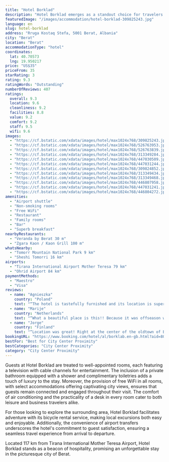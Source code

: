 ```yaml
---
title: "Hotel Borklad"
description: "Hotel Borklad emerges as a standout choice for travelers seeking both comfort and convenience in the heart of Berat."
featuredImage: "/images/accommodation/hotel-borklad-309825243.jpg"
language: en
slug: hotel-borklad
address: "Rruga Kostaq Stefa, 5001 Berat, Albania"
city: "Berat"
location: "Berat"
accommodationType: "hotel"
coordinates:
  lat: 40.70573
  lng: 19.950217
price: "US$35"
priceFrom: 35
starRating: 3
rating: 9.3
ratingWords: "Outstanding"
numberOfReviews: 407
ratings:
  overall: 9.3
  location: 9.6
  cleanliness: 9.2
  facilities: 8.8
  value: 9.2
  comfort: 9.2
  staff: 9.5
  wifi: 9.6
images:
  - "https://cf.bstatic.com/xdata/images/hotel/max1024x768/309825243.jpg?k=998b542b0022a786b46e810225549fa09730be5a039429c96a822c260783dd5b&o=&hp=1"
  - "https://cf.bstatic.com/xdata/images/hotel/max1024x768/526763953.jpg?k=226f77012e338d12aba20405215b48b5070175bab7c0a8ace5271c7503383791&o=&hp=1"
  - "https://cf.bstatic.com/xdata/images/hotel/max1024x768/526763839.jpg?k=59b5a17a2f82d77b0d5257cd56d328cc3a4a5901adc22ec084398b3d419e2b00&o=&hp=1"
  - "https://cf.bstatic.com/xdata/images/hotel/max1024x768/313349284.jpg?k=19c4dcbe001f8221fa88c5c13482088e15a490e021d1c33cba215e99c056edd7&o=&hp=1"
  - "https://cf.bstatic.com/xdata/images/hotel/max1024x768/447030509.jpg?k=319605572beac0283ded1d53eb325767c2da64e49e5789b6345cb303bd07b99d&o=&hp=1"
  - "https://cf.bstatic.com/xdata/images/hotel/max1024x768/447031244.jpg?k=2226a4fcb5bf18eb0ea897e58d666f8fd33a7ce98eef96e244c57e640aedc01d&o=&hp=1"
  - "https://cf.bstatic.com/xdata/images/hotel/max1024x768/309824852.jpg?k=0a6eea378b0ed00812021804e7a148b3aa67968248443610eae171640088ea33&o=&hp=1"
  - "https://cf.bstatic.com/xdata/images/hotel/max1024x768/313349434.jpg?k=1ec0ce8096dba72740970b89a4742b1d660d6023adf707e65c14c100ddc6517e&o=&hp=1"
  - "https://cf.bstatic.com/xdata/images/hotel/max1024x768/313349468.jpg?k=50952bef078e61b0386a2cb635b27cfc386a96d89fc19a5be1b74cd633a23c15&o=&hp=1"
  - "https://cf.bstatic.com/xdata/images/hotel/max1024x768/446807958.jpg?k=5041868649af55239b0173781cc72ac04479d9bfbe62ded25906872994be1884&o=&hp=1"
  - "https://cf.bstatic.com/xdata/images/hotel/max1024x768/447031241.jpg?k=2ad173da8a25b6cb07ce935f2ae388b42dda8428468ff67852a7d0bdc8874410&o=&hp=1"
  - "https://cf.bstatic.com/xdata/images/hotel/max1024x768/446804272.jpg?k=9df2c0da62e61964fe695504869b779783f3edadac77346a95ab70d66b2e7883&o=&hp=1"
amenities:
  - "Airport shuttle"
  - "Non-smoking rooms"
  - "Free WiFi"
  - "Restaurant"
  - "Family rooms"
  - "Bar"
  - "Superb breakfast"
nearbyRestaurants:
  - "Veranda by Berat 30 m"
  - "Zgara Kaon / Kaon Grill 100 m"
whatsNearby:
  - "Tomorr Mountain National Park 9 km"
  - "Sheshi Tomorri 16 km"
airports:
  - "Tirana International Airport Mother Teresa 79 km"
  - "Ohrid Airport 84 km"
paymentMethods:
  - "Maestro"
  - "Visa"
reviews:
  - name: "Agnieszka"
    country: "Poland"
    text: "“The hotel is tastefully furnished and its location is superb. There is a view on the minaret and rooftops of Berat from the room windows and breakfast terrace. Staff was very helpful and extremely friendly. We highly recommend the place!”"
  - name: "Marije"
    country: "Netherlands"
    text: "“What a beautiful place is this!! Because it was offseason we got a roomupgrade (to the most beautiful room :)! The rooms are big and clean. The location is perfect, and the breakfast great (you will also have a great view). What do you need more?”"
  - name: "Jorge"
    country: "Finland"
    text: "“Location was great! Right at the center of the oldtown of Berat. Rooms were clean. Breakfast was served to the patio and was filling. Free parking was easy to find. I recommend this highly and would stay again.”"
bookingURL: "https://www.booking.com/hotel/al/borklab.en-gb.html?aid=8035640"
bestFor: "Best for City Center Proximity"
bestCategories: "City Center Proximity"
category: "City Center Proximity"
---
```


Guests at Hotel Borklad are treated to well-appointed rooms, each featuring a television with cable channels for entertainment. The inclusion of a private bathroom equipped with a shower and complimentary toiletries adds a touch of luxury to the stay. Moreover, the provision of free WiFi in all rooms, with select accommodations offering captivating city views, ensures that guests remain connected and engaged throughout their visit. The comfort of air conditioning and the practicality of a desk in every room cater to both leisure and business travelers alike.

For those looking to explore the surrounding area, Hotel Borklad facilitates adventure with its bicycle rental service, making local excursions both easy and enjoyable. Additionally, the convenience of airport transfers underscores the hotel's commitment to guest satisfaction, ensuring a seamless travel experience from arrival to departure.

Located 117 km from Tirana International Mother Teresa Airport, Hotel Borklad stands as a beacon of hospitality, promising an unforgettable stay in the picturesque city of Berat.